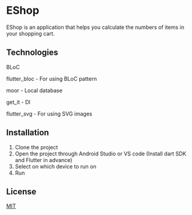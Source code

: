 # EShop

EShop is an application that helps you calculate the numbers of items in your 
shopping cart.
## Technologies
BLoC

flutter_bloc - For using BLoC pattern

moor - Local database

get_it - DI

flutter_svg - For using SVG images


## Installation

1. Clone the project
2. Open the project through Android Studio or VS code (Install dart SDK and Flutter in advance)
3. Select on which device to run on
4. Run

## License
[MIT](https://github.com/roonyx-tech/flutter-example/blob/master/LICENSE)
